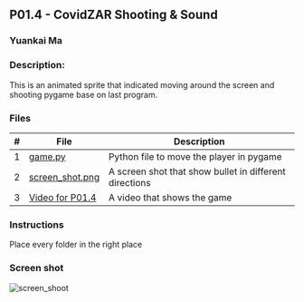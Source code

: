 ## P01.4 - CovidZAR Shooting & Sound
### Yuankai Ma
### Description:

This is an animated sprite that indicated moving around the screen and shooting pygame base on last program.

### Files

|   #   | File            | Description                                        |
| :---: | --------------- | -------------------------------------------------- |
| 1 | <a href="https://github.com/Kyrie-Ma/4443-2D-PyGame-Ma/blob/master/Assignments/P01.4/game.py" > game.py | Python file to move the player in pygame |
| 2 | <a href="https://github.com/Kyrie-Ma/4443-2D-PyGame-Ma/blob/master/Assignments/P01.4/screen_shoot.png" > screen_shot.png | A screen shot that show bullet in different directions|
| 3 | <a href="https://github.com/Kyrie-Ma/4443-2D-PyGame-Ma/blob/master/Assignments/P01.4/Video%20for%20P01.4.mkv" > Video for P01.4 | A video that shows the game |

### Instructions
Place every folder in the right place

### Screen shot
![screen_shoot](https://user-images.githubusercontent.com/60235679/89179253-f7d32300-d554-11ea-8cc9-650145e4f184.png)
